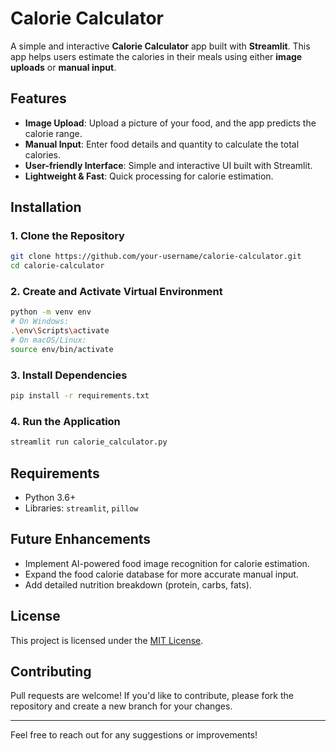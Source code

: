 # Calorie Calculator

A simple and interactive **Calorie Calculator** app built with **Streamlit**. This app helps users estimate the calories in their meals using either **image uploads** or **manual input**.

## Features
- **Image Upload**: Upload a picture of your food, and the app predicts the calorie range.
- **Manual Input**: Enter food details and quantity to calculate the total calories.
- **User-friendly Interface**: Simple and interactive UI built with Streamlit.
- **Lightweight & Fast**: Quick processing for calorie estimation.

## Installation

### 1. Clone the Repository
```bash
git clone https://github.com/your-username/calorie-calculator.git
cd calorie-calculator
```

### 2. Create and Activate Virtual Environment
```bash
python -m venv env
# On Windows:
.\env\Scripts\activate
# On macOS/Linux:
source env/bin/activate
```

### 3. Install Dependencies
```bash
pip install -r requirements.txt
```

### 4. Run the Application
```bash
streamlit run calorie_calculator.py
```

## Requirements
- Python 3.6+
- Libraries: `streamlit`, `pillow`

## Future Enhancements
- Implement AI-powered food image recognition for calorie estimation.
- Expand the food calorie database for more accurate manual input.
- Add detailed nutrition breakdown (protein, carbs, fats).

## License
This project is licensed under the [MIT License](LICENSE).

## Contributing
Pull requests are welcome! If you'd like to contribute, please fork the repository and create a new branch for your changes.

---
Feel free to reach out for any suggestions or improvements!
